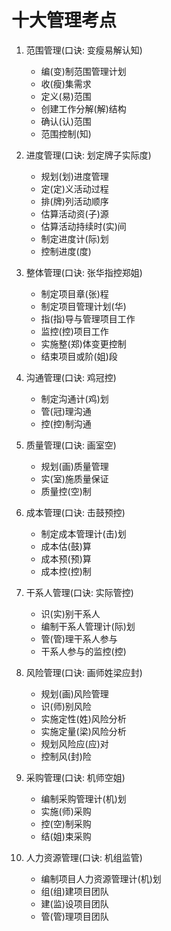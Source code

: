 # 十大管理考点
1. 范围管理(口诀: 变瘦易解认知)
    * 编(变)制范围管理计划
    * 收(瘦)集需求
    * 定义(易)范围
    * 创建工作分解(解)结构
    * 确认(认)范围
    * 范围控制(知)
    
2. 进度管理(口诀: 划定牌子实际度)
    * 规划(划)进度管理
    * 定(定)义活动过程
    * 排(牌)列活动顺序
    * 估算活动资(子)源
    * 估算活动持续时(实)间
    * 制定进度计(际)划
    * 控制进度(度)
    
3. 整体管理(口诀: 张华指控郑姐)
    * 制定项目章(张)程
    * 制定项目管理计划(华)
    * 指(指)导与管理项目工作
    * 监控(控)项目工作
    * 实施整(郑)体变更控制
    * 结束项目或阶(姐)段
    
4. 沟通管理(口诀: 鸡冠控)
    * 制定沟通计(鸡)划
    * 管(冠)理沟通
    * 控(控)制沟通
    
5. 质量管理(口诀: 画室空)
    * 规划(画)质量管理
    * 实(室)施质量保证
    * 质量控(空)制
    
6. 成本管理(口诀: 击鼓预控)
    * 制定成本管理计(击)划
    * 成本估(鼓)算
    * 成本预(预)算
    * 成本控(控)制
    
7. 干系人管理(口诀: 实际管控)
    * 识(实)别干系人
    * 编制干系人管理计(际)划
    * 管(管)理干系人参与
    * 干系人参与的监控(控)
    
8. 风险管理(口诀: 画师姓梁应封)
    * 规划(画)风险管理
    * 识(师)别风险
    * 实施定性(姓)风险分析
    * 实施定量(梁)风险分析
    * 规划风险应(应)对
    * 控制风(封)险
    
9. 采购管理(口诀: 机师空姐)
    * 编制采购管理计(机)划
    * 实施(师)采购
    * 控(空)制采购
    * 结(姐)束采购
    
10. 人力资源管理(口诀: 机组监管)
    * 编制项目人力资源管理计(机)划
    * 组(组)建项目团队
    * 建(监)设项目团队
    * 管(管)理项目团队
    